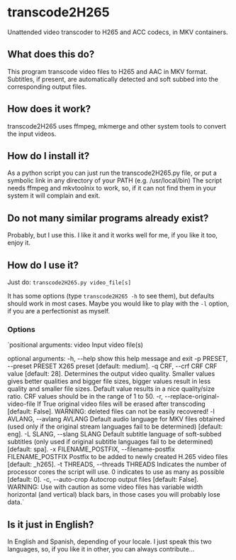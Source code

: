 # transcode2H265
Unattended video transcoder to H265 and ACC codecs, in MKV containers.

## What does this do?
This program transcode video files to H265 and AAC in MKV format. Subtitles,
if present, are automatically detected and soft subbed into the corresponding
output files.

## How does it work?
transcode2H265 uses ffmpeg, mkmerge and other system tools to convert the input videos.

## How do I install it?
As a python script you can just run the transcode2H265.py file, or put a symbolic link in any directory of your PATH (e.g. /usr/local/bin)
The script needs ffmpeg and mkvtoolnix to work, so, if it can not find them in your system it will complain and exit.

## Do not many similar programs already exist?
Probably, but I use this. I like it and it works well for me, if you like it too, enjoy it.

## How do I use it?
Just do:
`transcode2H265.py video_file[s]`

It has some options (type `transcode2H265 -h` to see them), but defaults should work in most cases. Maybe you would like to play with the `-l` option, if you are a perfectionist as myself.

### Options
`positional arguments:
  video                 Input video file(s)

optional arguments:
  -h, --help            show this help message and exit
  -p PRESET, --preset PRESET
                        X265 preset [default: medium].
  -q CRF, --crf CRF     CRF value [default: 28]. Determines the output video
                        quality. Smaller values gives better qualities and
                        bigger file sizes, bigger values result in less
                        quality and smaller file sizes. Default value results
                        in a nice quality/size ratio. CRF values should be in
                        the range of 1 to 50.
  -r, --replace-original-video-file
                        If True original video files will be erased after
                        transcoding [default: False]. WARNING: deleted files
                        can not be easily recovered!
  -l AVLANG, --avlang AVLANG
                        Default audio language for MKV files obtained (used
                        only if the original stream languages fail to be
                        determined) [default: eng].
  -L SLANG, --slang SLANG
                        Default subtitle language of soft-subbed subtitles
                        (only used if original subtitle languages fail to be
                        determined) [default: spa].
  -x FILENAME_POSTFIX, --filename-postfix FILENAME_POSTFIX
                        Postfix to be added to newly created H.265 video files
                        [default: _h265].
  -t THREADS, --threads THREADS
                        Indicates the number of processor cores the script
                        will use. 0 indicates to use as many as possible
                        [default: 0].
  -c, --auto-crop       Autocrop output files [default: False]. WARNING: Use
                        with caution as some video files has variable width
                        horizontal (and vertical) black bars, in those cases
                        you will probably lose data.`

## Is it just in English?
In English and Spanish, depending of your locale. I just speak this two languages, so, if you like it in other, you can always contribute...

